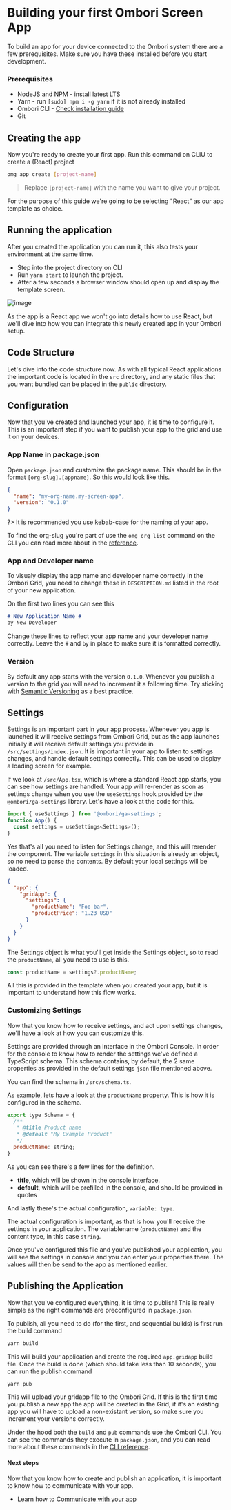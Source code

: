# Building your first Ombori Screen App

To build an app for your device connected to the Ombori system there are a few prerequisites. Make sure you have these installed before you start development.

### Prerequisites

* NodeJS and NPM - install latest LTS
* Yarn - run `[sudo] npm i -g yarn` if it is not already installed
* Ombori CLI - [Check installation guide](/cli/setup.md)
* Git

## Creating the app

Now you're ready to create your first app. Run this command on CLIU to create a (React) project

```bash
omg app create [project-name] 
```

> Replace `[project-name]` with the name you want to give your project. 
 
For the purpose of this guide we're going to be selecting "React" as our app template as choice.

## Running the application
After you created the application you can run it, this also tests your environment at the same time.

* Step into the project directory on CLI
* Run `yarn start` to launch the project.
* After a few seconds a browser window should open up and display the template screen.

![image](images/template-react-app.png ':size=400')

As the app is a React app we won't go into details how to use React, but we'll dive into how you can integrate this newly created app in your Ombori setup.

## Code Structure
Let's dive into the code structure now. As with all typical React applications the important code is located in the `src` directory, and any static files that you want bundled can be placed in the `public` directory.

## Configuration
Now that you've created and launched your app, it is time to configure it. This is an important step if you want to publish your app to the grid and use it on your devices.

### App Name in package.json

Open `package.json` and customize the package name. This should be in the format `[org-slug].[appname]`. So this would look like this.

```json
{
  "name": "my-org-name.my-screen-app",
  "version": "0.1.0"
}
```

?> It is recommended you use kebab-case for the naming of your app.

To find the org-slug you're part of use the `omg org list` command on the CLI you can read more about in the [reference](cli/reference?id=list-organisations).

### App and Developer name
To visualy display the app name and developer name correctly in the Ombori Grid, you need to change these in `DESCRIPTION.md` listed in the root of your new application.

On the first two lines you can see this

```md
# New Application Name #
by New Developer
```

Change these lines to reflect your app name and your developer name correctly. Leave the `#` and `by` in place to make sure it is formatted correctly.

### Version
By default any app starts with the version `0.1.0`. Whenever you publish a version to the grid you will need to increment it a following time. Try sticking with [Semantic Versioning](https://semver.org/) as a best practice.

## Settings
Settings is an important part in your app process. Whenever you app is launched it will receive settings from Ombori Grid, but as the app launches initially it will receive default settings you provide in `/src/settings/index.json`. It is important in your app to listen to settings changes, and handle default settings correctly. This can be used to display a loading screen for example.

If we look at `/src/App.tsx`, which is where a standard React app starts, you can see how settings are handled. Your app will re-render as soon as settings change when you use the `useSettings` hook provided by the `@ombori/ga-settings` library. Let's have a look at the code for this.

```js
import { useSettings } from '@ombori/ga-settings';
function App() {
  const settings = useSettings<Settings>();
}
```
Yes that's all you need to listen for Settings change, and this will rerender the component. The variable `settings` in this situation is already an object, so no need to parse the contents. By default your local settings will be loaded.

```json
{
  "app": {
    "gridApp": {
      "settings": {
        "productName": "Foo bar",
        "productPrice": "1.23 USD"
      }
    }
  }
}
```

The Settings object is what you'll get inside the Settings object, so to read the `productName`, all you need to use is this.

```js
const productName = settings?.productName;
```

All this is provided in the template when you created your app, but it is important to understand how this flow works.

### Customizing Settings
Now that you know how to receive settings, and act upon settings changes, we'll have a look at how you can customize this. 

Settings are provided through an interface in the Ombori Console. In order for the console to know how to render the settings we've defined a TypeScript schema. This schema contains, by default, the 2 same properties as provided in the default settings `json` file mentioned above. 

You can find the schema in `/src/schema.ts`.

As example, lets have a look at the `productName` property. This is how it is configured in the schema. 

```javascript
export type Schema = {
  /**
   * @title Product name
   * @default "My Example Product"
   */
  productName: string;
}
```

As you can see there's a few lines for the definition.

* **title**, which will be shown in the console interface. 
* **default**, which will be prefilled in the console, and should be provided in quotes
  
And lastly there's the actual configuration, `variable: type`.

The actual configuration is important, as that is how you'll receive the settings in your application. The variablename (`productName`) and the content type, in this case `string`. 

Once you've configured this file and you've published your application, you will see the settings in console and you can enter your properties there. The values will then be send to the app as mentioned earlier.

## Publishing the Application
Now that you've configured everything, it is time to publish! This is really simple as the right commands are preconfigured in `package.json`. 

To publish, all you need to do (for the first, and sequential builds) is first run the build command

```bash
yarn build
```

This will build your application and create the required `app.gridapp` build file. Once the build is done (which should take less than 10 seconds), you can run the publish command

```bash
yarn pub
```

This will upload your gridapp file to the Ombori Grid. If this is the first time you publish a new app the app will be created in the Grid, if it's an existing app you will have to upload a non-existant version, so make sure you increment your versions correctly.

Under the hood both the `build` and `pub` commands use the Ombori CLI. You can see the commands they execute in `package.json`, and you can read more about these commands in the [CLI reference](/cli/reference?id=applications).

#### Next steps
Now that you know how to create and publish an application, it is important to know how to communicate with your app. 

* Learn how to [Communicate with your app](/app-development/communication.md)